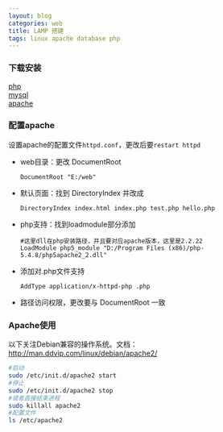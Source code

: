 ```yaml
---
layout: blog
categories: web
title: LAMP 搭建
tags: linux apache database php
---
```


### 下载安装

[php](http://www.php.net)  
[mysql](http://httpd.apache.org)  
[apache](http://www.mysql.com/)  

### 配置apache

设置apache的配置文件`httpd.conf`，更改后要`restart httpd`

* web目录：更改 DocumentRoot 

    ```
    DocumentRoot "E:/web" 
    ```
    
* 默认页面：找到 DirectoryIndex 并改成

    ```
    DirectoryIndex index.html index.php test.php hello.php
    ```
    
* php支持：找到loadmodule部分添加

    ```
    #这里dll在php安装路径，并且要对应apache版本，这里是2.2.22
    LoadModule php5_module "D:/Program Files (x86)/php-5.4.8/php5apache2_2.dll"
    ```
    
* 添加对.php文件支持

    ```
    AddType application/x-httpd-php .php 
    ```
    
* 路径访问权限，更改要与 DocumentRoot 一致

### Apache使用

以下关注Debian兼容的操作系统。文档：http://man.ddvip.com/linux/debian/apache2/
	
```bash	
#启动
sudo /etc/init.d/apache2 start
#停止
sudo /etc/init.d/apache2 stop
#或者直接结束进程
sudo killall apache2
#配置文件
ls /etc/apache2
```
